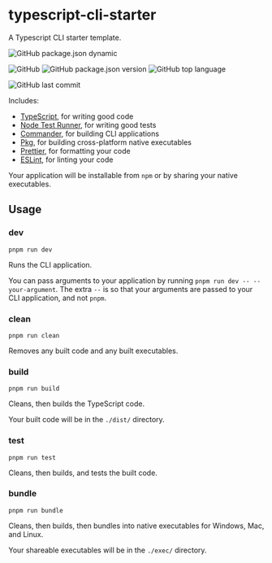 # typescript-cli-starter

A Typescript CLI starter template.

![GitHub package.json dynamic](https://img.shields.io/github/package-json/keywords/isBatak/typescript-cli-starter.svg?style=flat-square)

![GitHub](https://img.shields.io/github/license/isBatak/typescript-cli-starter.svg?style=flat-square)
![GitHub package.json version](https://img.shields.io/github/package-json/v/isBatak/typescript-cli-starter.svg?style=flat-square)
![GitHub top language](https://img.shields.io/github/languages/top/isBatak/typescript-cli-starter.svg?style=flat-square)

![GitHub last commit](https://img.shields.io/github/last-commit/isBatak/typescript-cli-starter.svg?style=flat-square)

Includes:

- [TypeScript](https://www.typescriptlang.org/), for writing good code
- [Node Test Runner](https://nodejs.org/api/test.html), for writing good tests
- [Commander](https://www.npmjs.com/package/commander), for building CLI applications
- [Pkg](https://www.npmjs.com/package/pkg), for building cross-platform native executables
- [Prettier](https://prettier.io/), for formatting your code
- [ESLint](https://eslint.org/), for linting your code

Your application will be installable from `npm` or by sharing your native executables.

## Usage

### **dev**

`pnpm run dev`

Runs the CLI application.

You can pass arguments to your application by running `pnpm run dev -- --your-argument`. The extra `--` is so that your arguments are passed to your CLI application, and not `pnpm`.

### **clean**

`pnpm run clean`

Removes any built code and any built executables.

### **build**

`pnpm run build`

Cleans, then builds the TypeScript code.

Your built code will be in the `./dist/` directory.

### **test**

`pnpm run test`

Cleans, then builds, and tests the built code.

### **bundle**

`pnpm run bundle`

Cleans, then builds, then bundles into native executables for Windows, Mac, and Linux.

Your shareable executables will be in the `./exec/` directory.
